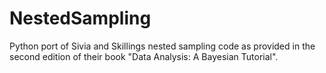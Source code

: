 # NestedSampling
Python port of Sivia and Skillings nested sampling code as provided in the
second edition of their book "Data Analysis: A Bayesian Tutorial".
